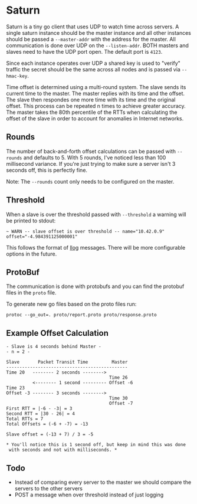 # Saturn

Saturn is a tiny go client that uses UDP to watch time across servers. A single
saturn instance should be the master instance and all other instances should
be passed a `--master-addr` with the address for the master. All communication
is done over UDP on the `--listen-addr`. BOTH masters and slaves need to have
the UDP port open. The default port is `4123`.

Since each instance operates over UDP a shared key is used to "verify" traffic
the secret should be the same across all nodes and is passed via `--hmac-key`.

Time offset is determined using a multi-round system. The slave sends its
current time to the master. The master replies with its time and the offset.
The slave then respondes one more time with its time and the original offset.
This process can be repeated n times to achieve greater accuracy. The master
takes the 80th percentile of the RTTs when calculating the offset of the slave
in order to account for anomalies in Internet networks.

## Rounds

The number of back-and-forth offset calculations can be passed with `--rounds`
and defaults to 5. With 5 rounds, I've noticed less than 100 millisecond
variance. If you're just trying to make sure a server isn't 3 seconds off, this
is perfectly fine.

Note: The `--rounds` count only needs to be configured on the master.

## Threshold

When a slave is over the threshold passed with `--threshold` a warning will
be printed to stdout:

    ~ WARN -- slave offset is over threshold -- name="10.42.0.9" offset="-4.984391125000001"

This follows the format of [llog](https://github.com/LevenLabs/go-llog)
messages. There will be more configurable options in the future.

## ProtoBuf

The communication is done with protobufs and you can find the protobuf files
in the `proto` file.

To generate new go files based on the proto files run:
```
protoc --go_out=. proto/report.proto proto/response.proto
```

## Example Offset Calculation

```
- Slave is 4 seconds behind Master -
- n = 2 -

Slave       Packet Transit Time         Master
----------------------------------------------
Time 20   -------- 2 seconds -------->
                                       Time 26
          <-------- 1 second --------- Offset -6
Time 23
Offset -3 -------- 3 seconds -------->
                                       Time 30
                                       Offset -7
First RTT = |-6 - -3| = 3
Second RTT = |30 - 26| = 4
Total RTTs = 7
Total Offsets = (-6 + -7) = -13

Slave offset = (-13 + 7) / 3 = -5

* You'll notice this is 1 second off, but keep in mind this was done
 with seconds and not with milliseconds. *
```

## Todo

* Instead of comparing every server to the master we should compare the servers
to the other servers
* POST a message when over threshold instead of just logging
